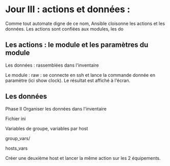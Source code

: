 # Jour III :  actions et données :

Comme tout automate digne de ce nom, Ansible cloisonne les actions et les données. Les actions sont confiées aux modules, les do
## Les actions : le module et les paramètres du module

Les données : rassemblées dans l&#39;inventaire

Le module : raw : se connecte en ssh et lance la commande donnée en paramètre (ici show clock). Le résultat est affiché à l&#39;écran.

## Les données

Phase II Organiser les données dans l&#39;inventaire

Fichier ini

Variables de groupe, variables par host

group\_vars/

hosts\_vars

Créer une deuxième host et lancer la même action sur les 2 équipements.

<!--stackedit_data:
eyJoaXN0b3J5IjpbLTEwNTU0MzQzNDgsMTk2MDE0NDQxMF19
-->